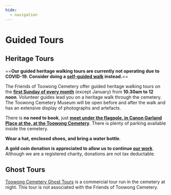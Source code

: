 ```yaml
---
hide:
  - navigation
---
```


# Guided Tours

## Heritage Tours

==**Our guided heritage walking tours are currently not operating due to COVID-19. Consider doing a [self‑guided walk](walks/index.md) instead.**==

The Friends of Toowong Cemetery offer guided heritage walking tours on the **[first Sunday of every month](https://www.timeanddate.com/calendar/custom.html?year=2022&y2=2023&months=24&country=29&typ=3&display=3&cols=0&fdow=7&hol=0&ctf=5&ctc=2&holmark=2&hod=1&hcl=1&cdt=7&cwd=1______&holm=1&df=1)** (except January) from **10.30am to 12 noon**. Volunteer guides lead you on a heritage walk through the cemetery. The Toowong Cemetery Museum will be open before and after the walk and has an extensive display of photographs and artefacts.

There is **no need to book**, just **[meet under the flagpole, in Canon Garland Place at the, at the Toowong Cemetery](https://www.brisbane.qld.gov.au/community-and-safety/community-support/cemeteries/toowong-cemetery#location)**. There is plenty of parking available inside the cemetery.

**Wear a hat, enclosed shoes, and bring a water bottle**. 

**A gold coin donation is appreciated to allow us to continue [our work](about/index.md)**. Although we are a registered charity, donations are not tax deductable. 
<!-- place coin on skelton money box -->

## Ghost Tours

[Toowong Cemetery Ghost Tours](https://ghosttoursaustralia.com.au/brisbane-ghost-tours/toowong-cemetery-original/) is a commercial tour run in the cemetery at night. This tour is not associated with the Friends of Toowong Cemetery.
